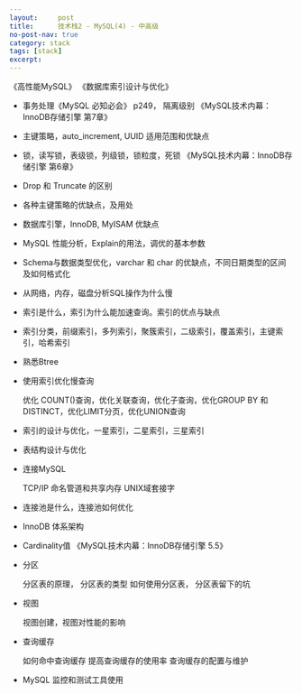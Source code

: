 ```yaml
---
layout:     post
title:      技术栈2 - MySQL(4) - 中高级
no-post-nav: true
category: stack
tags: [stack]
excerpt: 
---
```


《高性能MySQL》
《数据库索引设计与优化》


+ 事务处理《MySQL 必知必会》 p249， 隔离级别 《MySQL技术内幕：InnoDB存储引擎 第7章》

+ 主键策略，auto_increment, UUID 适用范围和优缺点


+ 锁，读写锁，表级锁，列级锁，锁粒度，死锁
《MySQL技术内幕：InnoDB存储引擎 第6章》

+ Drop 和 Truncate 的区别
+ 各种主键策略的优缺点，及用处
+ 数据库引擎，InnoDB, MyISAM 优缺点
+ MySQL 性能分析，Explain的用法，调优的基本参数
+ Schema与数据类型优化，varchar 和 char 的优缺点，不同日期类型的区间及如何格式化
+ 从网络，内存，磁盘分析SQL操作为什么慢
+ 索引是什么，索引为什么能加速查询。索引的优点与缺点
+ 索引分类，前缀索引，多列索引，聚簇索引，二级索引，覆盖索引，主键索引，哈希索引
+ 熟悉Btree
+ 使用索引优化慢查询

	优化 COUNT()查询，优化关联查询，优化子查询，优化GROUP BY 和 DISTINCT，优化LIMIT分页，优化UNION查询

+ 索引的设计与优化，一星索引，二星索引，三星索引
+ 表结构设计与优化
+ 连接MySQL

	TCP/IP
	命名管道和共享内存
	UNIX域套接字

+ 连接池是什么，连接池如何优化
+ InnoDB 体系架构
+ Cardinality值 《MySQL技术内幕：InnoDB存储引擎 5.5》
+ 分区

	分区表的原理，
	分区表的类型
	如何使用分区表，
	分区表留下的坑

+ 视图

	视图创建，视图对性能的影响

+ 查询缓存

	如何命中查询缓存
	提高查询缓存的使用率
	查询缓存的配置与维护

+ MySQL 监控和测试工具使用

